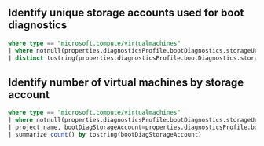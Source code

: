 ## Identify unique storage accounts used for boot diagnostics

```sql
where type == "microsoft.compute/virtualmachines"
| where notnull(properties.diagnosticsProfile.bootDiagnostics.storageUri)
| distinct tostring(properties.diagnosticsProfile.bootDiagnostics.storageUri)
```
## Identify number of virtual machines by storage account

```sql
where type == "microsoft.compute/virtualmachines"
| where notnull(properties.diagnosticsProfile.bootDiagnostics.storageUri)
| project name, bootDiagStorageAccount=properties.diagnosticsProfile.bootDiagnostics.storageUri
| summarize count() by tostring(bootDiagStorageAccount)
```

